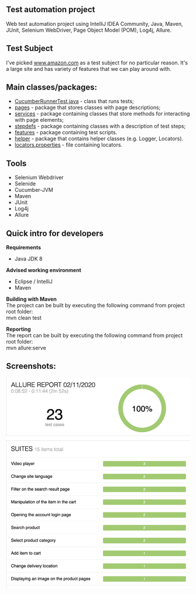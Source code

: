 ## 
## Test automation project<br/>
Web test automation project using IntelliJ IDEA Community, Java, 
Maven, JUnit, Selenium WebDriver, Page Object Model (POM), Log4j, Allure.

## 
## Test Subject<br/>
I've picked www.amazon.com as a test subject for no particular reason. 
It's a large site and has variety of features that we can play around with.

##
## Main classes/packages:
 * [СucumberRunnerTest.java](src/test/java/runner/CucumberRunnerTest.java) - class that runs tests;
 * [pages](src/main/java/pages) - package that stores classes with page descriptions;
 * [services](src/main/java/services) - package containing classes that store methods for interacting with page elements;
 * [stepdefs](src/test/java/stepdefs) - package containing classes with a description of test steps;
 * [features](src/test/resources/features) - package containing test scripts.
 * [helper](src/main/java/helper) -  package that contains helper classes (e.g. Logger, Locators).
 * [locators.properties](src/test/resources/locators.properties) -  file containing locators.
 
##
## Tools
 * Selenium Webdriver
 * Selenide
 * Cucumber-JVM
 * Maven
 * JUnit
 * Log4j
 * Allure

##
## Quick intro for developers
**Requirements**
* Java JDK 8

**Advised working environment**
* Eclipse / IntelliJ
* Maven

**Building with Maven**<br/>
The project can be built by executing the following command from project root folder:
<br/>mvn clean test

**Reporting**<br/>
The report can be built by executing the following command from project root folder:
<br/>mvn allure:serve

##
## Screenshots:

![Альтернативный текст](images/AllureReport.png)
